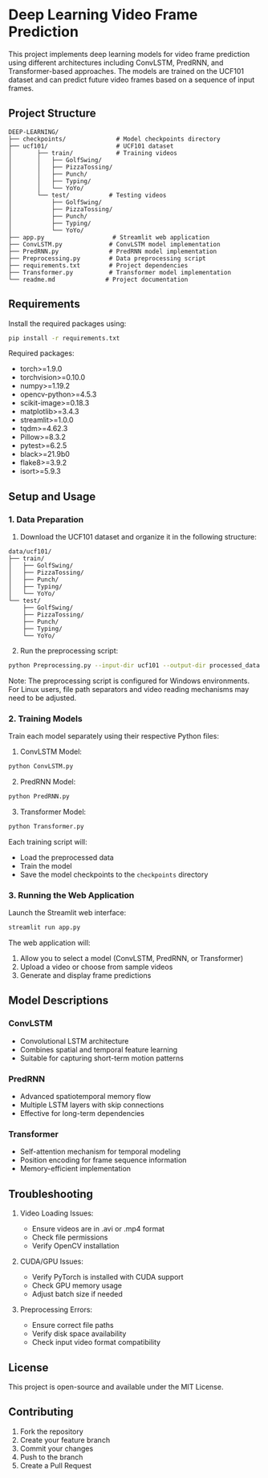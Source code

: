 # Deep Learning Video Frame Prediction

This project implements deep learning models for video frame prediction using different architectures including ConvLSTM, PredRNN, and Transformer-based approaches. The models are trained on the UCF101 dataset and can predict future video frames based on a sequence of input frames.

## Project Structure

```
DEEP-LEARNING/
├── checkpoints/              # Model checkpoints directory
├── ucf101/                   # UCF101 dataset
│       ├── train/            # Training videos
│       │   ├── GolfSwing/
│       │   ├── PizzaTossing/
│       │   ├── Punch/
│       │   ├── Typing/
│       │   └── YoYo/
│       └── test/           # Testing videos
│           ├── GolfSwing/
│           ├── PizzaTossing/
│           ├── Punch/
│           ├── Typing/
│           └── YoYo/
├── app.py                   # Streamlit web application
├── ConvLSTM.py             # ConvLSTM model implementation
├── PredRNN.py              # PredRNN model implementation
├── Preprocessing.py        # Data preprocessing script
├── requirements.txt        # Project dependencies
├── Transformer.py          # Transformer model implementation
└── readme.md              # Project documentation
```

## Requirements

Install the required packages using:

```bash
pip install -r requirements.txt
```

Required packages:
- torch>=1.9.0
- torchvision>=0.10.0
- numpy>=1.19.2
- opencv-python>=4.5.3
- scikit-image>=0.18.3
- matplotlib>=3.4.3
- streamlit>=1.0.0
- tqdm>=4.62.3
- Pillow>=8.3.2
- pytest>=6.2.5
- black>=21.9b0
- flake8>=3.9.2
- isort>=5.9.3

## Setup and Usage

### 1. Data Preparation

1. Download the UCF101 dataset and organize it in the following structure:
```
data/ucf101/
├── train/
│   ├── GolfSwing/
│   ├── PizzaTossing/
│   ├── Punch/
│   ├── Typing/
│   └── YoYo/
└── test/
    ├── GolfSwing/
    ├── PizzaTossing/
    ├── Punch/
    ├── Typing/
    └── YoYo/
```

2. Run the preprocessing script:
```bash
python Preprocessing.py --input-dir ucf101 --output-dir processed_data
```

Note: The preprocessing script is configured for Windows environments. For Linux users, file path separators and video reading mechanisms may need to be adjusted.

### 2. Training Models

Train each model separately using their respective Python files:

1. ConvLSTM Model:
```bash
python ConvLSTM.py
```

2. PredRNN Model:
```bash
python PredRNN.py
```

3. Transformer Model:
```bash
python Transformer.py
```

Each training script will:
- Load the preprocessed data
- Train the model
- Save the model checkpoints to the `checkpoints` directory

### 3. Running the Web Application

Launch the Streamlit web interface:
```bash
streamlit run app.py
```

The web application will:
1. Allow you to select a model (ConvLSTM, PredRNN, or Transformer)
2. Upload a video or choose from sample videos
3. Generate and display frame predictions

## Model Descriptions

### ConvLSTM
- Convolutional LSTM architecture
- Combines spatial and temporal feature learning
- Suitable for capturing short-term motion patterns

### PredRNN
- Advanced spatiotemporal memory flow
- Multiple LSTM layers with skip connections
- Effective for long-term dependencies

### Transformer
- Self-attention mechanism for temporal modeling
- Position encoding for frame sequence information
- Memory-efficient implementation

## Troubleshooting

1. Video Loading Issues:
   - Ensure videos are in .avi or .mp4 format
   - Check file permissions
   - Verify OpenCV installation

2. CUDA/GPU Issues:
   - Verify PyTorch is installed with CUDA support
   - Check GPU memory usage
   - Adjust batch size if needed

3. Preprocessing Errors:
   - Ensure correct file paths
   - Verify disk space availability
   - Check input video format compatibility

## License

This project is open-source and available under the MIT License.

## Contributing

1. Fork the repository
2. Create your feature branch
3. Commit your changes
4. Push to the branch
5. Create a Pull Request